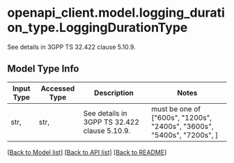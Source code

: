 # openapi_client.model.logging_duration_type.LoggingDurationType

See details in 3GPP TS 32.422 clause 5.10.9.

## Model Type Info
Input Type | Accessed Type | Description | Notes
------------ | ------------- | ------------- | -------------
str,  | str,  | See details in 3GPP TS 32.422 clause 5.10.9. | must be one of ["600s", "1200s", "2400s", "3600s", "5400s", "7200s", ] 

[[Back to Model list]](../../README.md#documentation-for-models) [[Back to API list]](../../README.md#documentation-for-api-endpoints) [[Back to README]](../../README.md)

